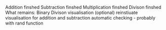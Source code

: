Addition finshed
Subtraction finshed
Multiplication finshed
Divison finshed
What remains:
Binary Divison visualisation (optional)
reinstiuate visualisation for addition and subtraction
automatic checking - probably with rand function

